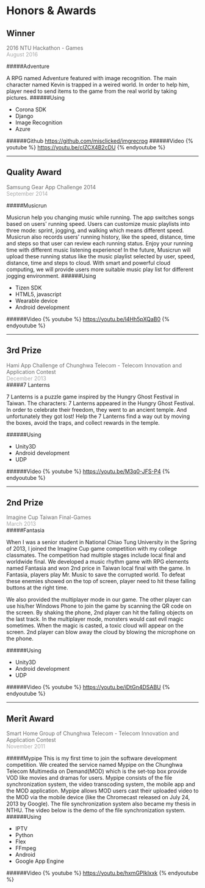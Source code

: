 # Honors & Awards

## Winner
<font color="dimgrey">2016 NTU Hackathon - Games</font>
<br />
<font color="darkgrey">August 2016</font>
<br />

#####Adventure

A RPG named Adventure featured with image recognition. The main character named Kevin is trapped in a weired world. In order to help him, player need to send items to the game from the real world by taking pictures.
######Using
* Corona SDK
* Django
* Image Recognition
* Azure

######Github
<a>https://github.com/misclicked/imgrecrpg</a>
######Video
{% youtube %}
https://youtu.be/cIZCX4B2cDU
{% endyoutube %}

---
## Quality Award
<font color="dimgrey">Samsung Gear App Challenge 2014</font>
<br />
<font color="darkgrey">September 2014</font>
<br />

#####Musicrun

Musicrun help you changing music while running. The app switches songs based on users' running speed. Users can customize music playlists into three mode: sprint, jogging, and walking which means different speed. Musicrun also records users’ running history, like the speed, distance, time and steps so that user can review each running status. Enjoy your running time with different music listening experience! In the future, Musicrun will upload these running status like the music playlist selected by user, speed, distance, time and steps to cloud. With smart and powerful cloud computing, we will provide users more suitable music play list for different jogging environment.
######Using
* Tizen SDK
* HTML5, javascript
* Wearable device
* Android development

######Video
{% youtube %}
https://youtu.be/l4Hh5pXQaB0
{% endyoutube %}

---
## 3rd Prize
<font color="dimgrey">Hami App Challenge of Chunghwa Telecom - Telecom Innovation and Application Contest</font>
<br />
<font color="darkgrey">December 2013</font>
<br />
#####7 Lanterns

7 Lanterns is a puzzle game inspired by the Hungry Ghost Festival in Taiwan. The characters: 7 Lanterns appeared in the Hungry Ghost Festival. In order to celebrate their freedom, they went to an ancient temple. And unfortunately they got lost! Help the 7 Lanterns find a way out by moving the boxes, avoid the traps, and collect rewards in the temple.

######Using
* Unity3D
* Android development
* UDP

######Video
{% youtube %}
https://youtu.be/M3q0-JFS-P4
{% endyoutube %}

---
## 2nd Prize
<font color="dimgrey">Imagine Cup Taiwan Final-Games</font>
<br />
<font color="darkgrey">March 2013</font>
<br />
#####Fantasia

When I was a senior student in National Chiao Tung University in the Spring of 2013, I joined the Imagine Cup game competition with my college classmates. The competition had multiple stages include local final and worldwide final. We developed a music rhythm game with RPG elements named Fantasia and won 2nd price in Taiwan local final with the game. In Fantasia, players play Mr. Music to save the corrupted world. To defeat these enemies showed on the top of screen, player need to hit these falling buttons at the right time.

We also provided the multiplayer mode in our game. The other player can use his/her Windows Phone to join the game by scanning the QR code on the screen. By shaking the phone, 2nd player can hit the falling objects on the last track. In the multiplayer mode, monsters would cast evil magic sometimes. When the magic is casted, a toxic cloud will appear on the screen. 2nd player can blow away the cloud by blowing the microphone on the phone.

######Using
* Unity3D
* Android development
* UDP

######Video
{% youtube %}
https://youtu.be/iDtGn4DSABU
{% endyoutube %}

---
## Merit Award
<font color="dimgrey">Smart Home Group of Chunghwa Telecom - Telecom Innovation and Application Contest</font>
<br />
<font color="darkgrey">November 2011</font>
<br />

#####Mypipe
This is my first time to join the software development competition. We created the service named Mypipe on the Chunghwa Telecom Multimedia on Demand(MOD) which is the set-top box provide VOD like movies and dramas for users. Mypipe consists of the file synchronization system, the video transcoding system, the mobile app and the MOD application. Mypipe allows MOD users cast their uploaded video to the MOD via the mobile device (like the Chromecast released on July 24, 2013 by Google). The file synchronization system also became my thesis in NTHU. The video below is the demo of the file synchronization system.
######Using
* IPTV
* Python
* Flex
* FFmpeg
* Android
* Google App Engine

######Video
{% youtube %}
https://youtu.be/hxmGPIklxxk
{% endyoutube %}

